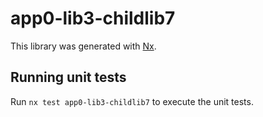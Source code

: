 # app0-lib3-childlib7

This library was generated with [Nx](https://nx.dev).

## Running unit tests

Run `nx test app0-lib3-childlib7` to execute the unit tests.
